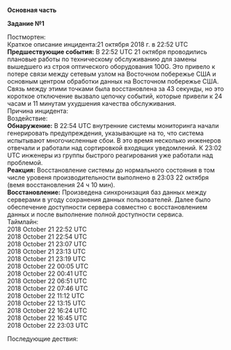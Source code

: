 **Основная часть**     
    
    
**Задание №1**     
   
Постмортен:   
Краткое описание инцидента:21 октября 2018 г. в 22:52 UTC   
**Предшествующие события:** В 22:52 UTC 21 октября проводились плановые работы по техническому обслуживанию для замены вышедшего из строя оптического оборудования 100G. Это привело к потере связи между сетевым узлом на Восточном побережье США и основным центром обработки данных на Восточном побережье США. Связь между этими точками была восстановлена за 43 секунды, но это короткое отключение вызвало цепочку событий, которые привели к 24 часам и 11 минутам ухудшения качества обслуживания.   
Причина инцидента:   
Воздействие:   
**Обнаружение:** В 22:54 UTC внутренние системы мониторинга начали генерировать предупреждения, указывающие на то, что система испытывают многочисленные сбои. В это время несколько инженеров отвечали и работали над сортировкой входящих уведомлений. К 23:02 UTC инженеры из группы быстрого реагирования уже работали над проблемой.   
**Реакция:** Восстановление системы до нормального состояния в том числе уровеня производительности выполнено в 23:03 22 октября (вемя восстановления 24 ч 10 мин).    
**Восстановление:** Произведена синхронизация баз данных между серверами в угоду сохранения данных пользователей. Далее было обеспечение доступности сервера совместно с восстановлением данных и после выполнение полной доступности сервиса.     
Таймлайн:   
2018 October 21 22:52 UTC   
2018 October 21 22:54 UTC   
2018 October 21 23:07 UTC   
2018 October 21 23:13 UTC   
2018 October 21 23:19 UTC    
2018 October 22 00:05 UTC   
2018 October 22 00:41 UTC    
2018 October 22 06:51 UTC    
2018 October 22 07:46 UTC    
2018 October 22 11:12 UTC    
2018 October 22 13:15 UTC    
2018 October 22 16:24 UTC    
2018 October 22 16:45 UTC    
2018 October 22 23:03 UTC    
   
Последующие дествия:   
